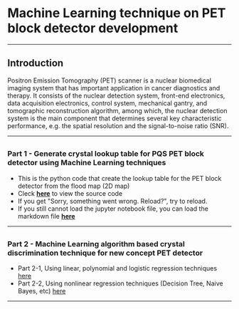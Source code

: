 # Machine Learning technique on PET block detector development
---

## Introduction

  Positron Emission Tomography (PET) scanner is a nuclear biomedical imaging 
  system that has important application in cancer diagnostics and therapy. It 
  consists of the nuclear detection system, front-end electronics, data 
  acquisition electronics, control system, mechanical gantry, and tomographic
  reconstruction algorithm, among which, the nuclear detection system is the 
  main component that determines several key characteristic performance, e.g. 
  the spatial resolution and the signal-to-noise ratio (SNR).

---

##  
### Part 1 - Generate crystal lookup table for PQS PET block detector using Machine Learning techniques

* This is the python code that create the lookup table for the PET block 
  detector from the flood map (2D map)
* Cleck <b>[here](https://github.com/yzhang3000/Machine-Learning-Technique-on-PET-block-detector-development-Part1/blob/master/python/PET_detector_block_01.ipynb)</b> to view the source code
* If you get "Sorry, something went wrong. Reload?", try to reload. 
* If you still cannot load the jupyter notebook file, you can load the markdown file <b>[here](https://github.com/yzhang3000/Machine-Learning-Technique-on-PET-block-detector-development-Part1/blob/master/python/PET_detector_block_01.md)</b>

---
##  
### Part 2 - Machine Learning algorithm based crystal discrimination technique for new concept PET detector

* Part 2-1, Using linear, polynomial and logistic regression techniques [here](https://github.com/yzhang3000/Machine-Learning-Technique-on-PET-block-detector-development-Part1/blob/master/python/PET_detector_block_02-1.md)
* Part 2-2, Using nonlinear regression techniques (Decision Tree, Naive Bayes, etc) [here](https://github.com/yzhang3000/Machine-Learning-Technique-on-PET-block-detector-development-Part1/blob/master/python/PET_detector_block_02-2.md)

---